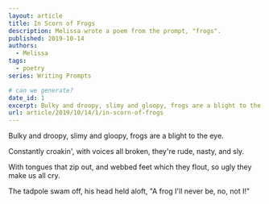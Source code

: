 ```yaml
---
layout: article
title: In Scorn of Frogs
description: Melissa wrote a poem from the prompt, "frogs".
published: 2019-10-14
authors:
  - Melissa
tags: 
  - poetry
series: Writing Prompts

# can we generate?
date_id: 1
excerpt: Bulky and droopy, slimy and gloopy, frogs are a blight to the eye.
url: article/2019/10/14/1/in-scorn-of-frogs
---
```

Bulky and droopy, slimy and gloopy, frogs are a blight to the eye.

Constantly croakin', with voices all broken, they're rude, nasty, and sly.

With tongues that zip out, and webbed feet which they flout, so ugly they make us all cry.

The tadpole swam off, his head held aloft, "A frog I'll never be, no, not I!"